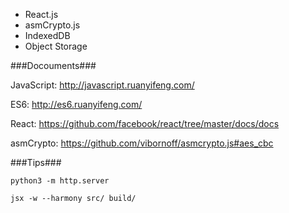 
- React.js
- asmCrypto.js
- IndexedDB
- Object Storage


###Docouments###

JavaScript: http://javascript.ruanyifeng.com/

ES6: http://es6.ruanyifeng.com/

React: https://github.com/facebook/react/tree/master/docs/docs

asmCrypto: https://github.com/vibornoff/asmcrypto.js#aes_cbc

###Tips###

`python3 -m http.server`

`jsx -w --harmony src/ build/`
